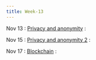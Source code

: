 ```yaml
---
title: Week-13
---
```


Nov 13
: [Privacy and anonymity]()
  :  

Nov 15
: [Privacy and anonymity 2]()
  :  

Nov 17
: [Blockchain]()
  :  


